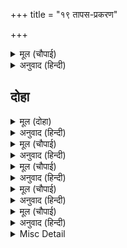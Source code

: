 +++
title = "१९ तापस-प्रकरण"

+++


<details><summary>मूल (चौपाई)</summary>

तेहि अवसर एक तापसु आवा।  
तेजपुंज लघुबयस सुहावा॥  
कबि अलखित गति बेषु बिरागी।  
मन क्रम बचन राम अनुरागी॥
</details>

<details><summary>अनुवाद (हिन्दी)</summary>

उसी अवसरपर वहाँ एक तपस्वी आया, जो तेजका पुञ्ज, छोटी अवस्थाका और सुन्दर था। उसकी गति कवि नहीं जानते [अथवा वह कवि था जो अपना परिचय नहीं देना चाहता]। वह वैरागीके वेषमें था और मन, वचन तथा कर्मसे श्रीरामचन्द्रजीका प्रेमी था॥ ४॥  
[इस तेजःपुञ्ज तापसके प्रसंगको कुछ टीकाकार क्षेपक मानते हैं और कुछ लोगोंके देखनेमें यह अप्रासंगिक और ऊपरसे जोड़ा हुआ-सा जान भी पड़ता है, परन्तु यह सभी प्राचीन प्रतियोंमें है। गुसाईंजी अलौकिक अनुभवी पुरुष थे। पता नहीं, यहाँ इस प्रसंगके रखनेमें क्या रहस्य है; परन्तु यह क्षेपक तो नहीं है। इस तापसको जब ‘कबि अलखित गति’ कहते हैं, तब निश्चयपूर्वक कौन क्या कह सकता है। हमारी समझसे ये तापस या तो श्रीहनुमान् जी थे अथवा ध्यानस्थ तुलसीदासजी!]
</details>

## दोहा


<details><summary>मूल (दोहा)</summary>

सजल नयन तन पुलकि निज इष्टदेउ पहिचानि।  
परेउ दंड जिमि धरनितल दसा न जाइ बखानि॥ ११०॥
</details>

<details><summary>अनुवाद (हिन्दी)</summary>

अपने इष्टदेवको पहचानकर उसके नेत्रोंमें जल भर आया और शरीर पुलकित हो गया। वह दण्डकी भाँति पृथ्वीपर गिर पड़ा, उसकी [प्रेमविह्वल] दशाका वर्णन नहीं किया जा सकता॥ ११०॥
</details>

<details><summary>मूल (चौपाई)</summary>

राम सप्रेम पुलकि उर लावा।  
परम रंक जनु पारसु पावा॥  
मनहुँ प्रेमु परमारथु दोऊ।  
मिलत धरें तन कह सबु कोऊ॥
</details>

<details><summary>अनुवाद (हिन्दी)</summary>

श्रीरामजीने प्रेमपूर्वक पुलकित होकर उसको हृदयसे लगा लिया। [उसे इतना आनन्द हुआ] मानो कोई महादरिद्री मनुष्य पारस पा गया हो। सब कोई [देखनेवाले] कहने लगे कि मानो प्रेम और परमार्थ (परम तत्त्व) दोनों शरीर धारण करके मिल रहे हैं॥ १॥
</details>

<details><summary>मूल (चौपाई)</summary>

बहुरि लखन पायन्ह सोइ लागा।  
लीन्ह उठाइ उमगि अनुरागा॥  
पुनि सिय चरन धूरि धरि सीसा।  
जननि जानि सिसु दीन्ह असीसा॥
</details>

<details><summary>अनुवाद (हिन्दी)</summary>

फिर वह लक्ष्मणजीके चरणों लगा। उन्होंने प्रेमसे उमँगकर उसको उठा लिया। फिर उसने सीताजीकी चरणधूलिको अपने सिरपर धारण किया। माता सीताजीने भी उसको अपना छोटा बच्चा जानकर आशीर्वाद दिया॥ २॥
</details>

<details><summary>मूल (चौपाई)</summary>

कीन्ह निषाद दंडवत तेही।  
मिलेउ मुदित लखि राम सनेही॥  
पिअत नयन पुट रूपु पियूषा।  
मुदित सुअसनु पाइ जिमि भूखा॥
</details>

<details><summary>अनुवाद (हिन्दी)</summary>

फिर निषादराजने उसको दण्डवत् की। श्रीरामचन्द्रजीका प्रेमी जानकर वह उस (निषाद) से आनन्दित होकर मिला। वह तपस्वी अपने नेत्ररूपी दोनोंसे श्रीरामजीकी सौन्दर्य-सुधाका पान करने लगा और ऐसा आनन्दित हुआ जैसे कोई भूखा आदमी सुन्दर भोजन पाकर आनन्दित होता है॥ ३॥
</details>

<details><summary>मूल (चौपाई)</summary>

ते पितु मातु कहहु सखि कैसे।  
जिन्ह पठए बन बालक ऐसे॥  
राम लखन सिय रूपु निहारी।  
होहिं सनेह बिकल नर नारी॥
</details>

<details><summary>अनुवाद (हिन्दी)</summary>

[इधर गाँवकी स्त्रियाँ कह रही हैं—] हे सखी! कहो तो,वे माता-पिता कैसे हैं जिन्होंने ऐसे (सुन्दर सुकुमार) बालकोंको वनमें भेज दिया है। श्रीरामजी, लक्ष्मणजी और सीताजीके रूपको देखकर सब स्त्री-पुरुष स्नेहसे व्याकुल हो जाते हैं॥ ४॥
</details>

<details><summary>Misc Detail</summary>


</details>
